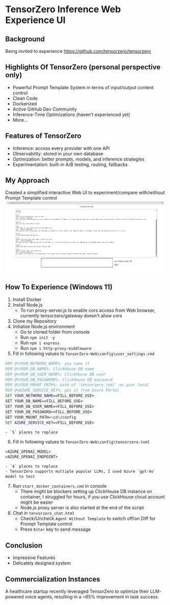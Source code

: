 # TensorZero Inference Web Experience UI

## Background
Being invited to experience https://github.com/tensorzero/tensorzero

## Highlights Of TensorZero (personal perspective only)
- Powerful Prompt Template System in terms of input/output content control
- Clean Code
- Dockerized
- Active GitHub Dev Community
- Inference-Time Optimizations (haven't experienced yet)
- More...

## Features of TensorZero
- Inference: access every provider with one API
- Observability: stored in your own database
- Optimization: better prompts, models, and inference strategies
- Experimentation: built-in A/B testing, routing, fallbacks

## My Approach
Created a simplified interactive Web UI to experiment/compare with/without Prompt Template control
![TensorZero Web Chat](res/Clipboard_03-23-2025_06.jpg)

## How To Experience (Windows 11)
1. Install Docker
2. Install Node.js
    - To run proxy-server.js to enable cors access from Web browser, currently tensorzero/gateway doesn't allow cors
3. Clone my Repository
4. Initialise Node.js environment
    - Go to cloned folder from console
    - Run `npm init -y`
    - Run `npm i express`
    - Run `npm i http-proxy-middleware`
5. Fill in following values to `TensorZero-Web\config\user_settings.cmd`
```cmd
REM @%YOUR_NETWORD_NAME%: you name it
REM @%YOUR_DB_NAME%: ClickHouse DB name
REM @%YOUR_DB_USER_NAME%: ClickHouse DB user
REM @%YOUR_DB_PASSWORD%: ClickHouse DB password
REM @%YOUR_MOUNT_PATH%: path of 'tensorzero.toml' on your local
REM @%AZURE_SERVICE_KEY%: get it from Azure Portal
SET YOUR_NETWORD_NAME=<FILL_BEFORE_USE>
SET YOUR_DB_NAME=<FILL_BEFORE_USE>
SET YOUR_DB_USER_NAME=<FILL_BEFORE_USE>
SET YOUR_DB_PASSWORD=<FILL_BEFORE_USE>
SET YOUR_MOUNT_PATH=%cd%/config
SET AZURE_SERVICE_KEY=<FILL_BEFORE_USE>
```
    - `5` places to replace
6. Fill in following values to `TensorZero-Web\config\tensorzero.toml`
```
<AZURE_OPENAI_MODEL>
<AZURE_OPENAI_ENDPOINT>
```
    - `4` places to replace
    - TensorZero supports multiple popular LLMs, I used Azure `gpt-4o` model to test
7. Run `start_docker_containers.cmd` in console
    - There might be blockers setting up ClickHouse DB instance on container, I struggled for hours, if you use ClickHouse cloud account might be easier
    - Node.js proxy server is also started at the end of the script
8. Chat in `tensorzero_chat.html`
    - Check/Uncheck `Agent Without Template` to switch off/on Diff for Prompt Template control
    - Press `Enter` key to send message

## Conclusion
- Impressive Features
- Delicately designed system

## Commercialization Instances
A healthcare startup recently leveraged TensorZero to optimize their LLM-powered voice agents, resulting in a ~65% improvement in task success.
